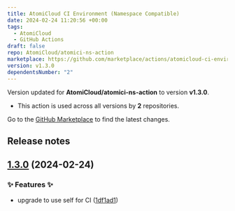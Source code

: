 ```yaml
---
title: AtomiCloud CI Environment (Namespace Compatible)
date: 2024-02-24 11:20:56 +00:00
tags:
  - AtomiCloud
  - GitHub Actions
draft: false
repo: AtomiCloud/atomici-ns-action
marketplace: https://github.com/marketplace/actions/atomicloud-ci-environment-namespace-compatible
version: v1.3.0
dependentsNumber: "2"
---
```



Version updated for **AtomiCloud/atomici-ns-action** to version **v1.3.0**.
- This action is used across all versions by **2** repositories.

Go to the [GitHub Marketplace](https://github.com/marketplace/actions/atomicloud-ci-environment-namespace-compatible) to find the latest changes.

## Release notes

## [1.3.0](https://github.com/AtomiCloud/atomici-ns-action/compare/v1.2.0...v1.3.0) (2024-02-24)


### ✨ Features ✨

* upgrade to use self for CI ([1df1ad1](https://github.com/AtomiCloud/atomici-ns-action/commit/1df1ad1f8a822337f98d1ed54b04ffb69f985686))


